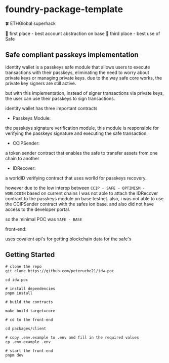 # foundry-package-template

🍀 ETHGlobal superhack

🥇 first place - best account abstraction on base
🥉 third place - best use of Safe

## Safe compliant passkeys implementation

identity wallet is a passkeys safe module that allows users to execute transactions with their passkeys, eliminating the need to worry about private keys or managing private keys.
due to the way safe core works, the private key signers are still active.

but with this implementation, instead of signer transactions via private keys, the user can use their passkeys to sign transactions.

identity wallet has three important contracts

- Passkeys Module:

the passkeys signature verification module, this module is responsible for verifying the passkeys signature and executing the safe transaction.

- CCIPSender:

a token sender contract that enables the safe to transfer assets from one chain to another

- IDRecover:

a worldID verifying contract that uses worlId for passkeys recovery.

however due to the low interop between `CCIP - SAFE - OPTIMISM - WORLDCOIN` based on current chains
I was not able to attach the IDRecover contract to the passkeys module on base testnet.
also, i was not able to use the CCIPSender contract with the safes ion base.
and also did not have access to the developer portal.

so the minimal POC was `SAFE - BASE`

front-end:

uses covalent api's for getting blockchain data for the safe's

## Getting Started

```shell
# clone the repo
git clone https://github.com/peteruche21/idw-poc

cd idw-poc

# install dependencies
pnpm install

# build the contracts

make build target=core

# cd to the front-end

cd packages/client

# copy .env.example to .env and fill in the required values
cp .env.example .env

# start the front-end
pnpm dev
```
